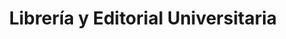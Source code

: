 ---
title: "Librería y Editorial Universitaria"
url: /santiago/libreria-y-editorial-universitaria/
shop: Bücher
---